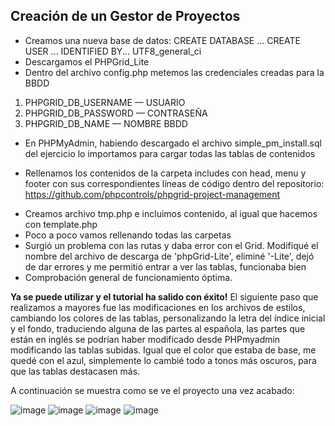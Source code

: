 ## Creación de un Gestor de Proyectos
- Creamos una nueva base de datos:
CREATE DATABASE ...
CREATE USER ... IDENTIFIED BY...
UTF8_general_ci
- Descargamos el PHPGrid_Lite
- Dentro del archivo config.php metemos las credenciales creadas para la BBDD
<!-- - -->

 1. PHPGRID_DB_USERNAME — USUARIO
 2. PHPGRID_DB_PASSWORD — CONTRASEÑA
 3. PHPGRID_DB_NAME — NOMBRE BBDD

<!--  -->
- En PHPMyAdmin, habiendo descargado el archivo simple_pm_install.sql del ejercicio lo importamos para cargar todas las tablas de contenidos
<!--  -->
- Rellenamos los contenidos de la carpeta includes con head, menu y footer con sus correspondientes líneas de código dentro del repositorio: https://github.com/phpcontrols/phpgrid-project-management 
<!--  -->
- Creamos archivo tmp.php e incluimos contenido, al igual que hacemos con template.php
- Poco a poco vamos rellenando todas las carpetas 
- Surgió un problema con las rutas y daba error con el Grid. Modifiqué el nombre del archivo de descarga de 'phpGrid-Lite', eliminé '-Lite', dejó de dar errores y me permitió entrar a ver las tablas, funcionaba bien 
- Comprobación general de funcionamiento óptima.
<!--  -->
**Ya se puede utilizar y el tutorial ha salido con éxito!**
El siguiente paso que realizamos a mayores fue las modificaciones en los archivos de estilos, cambiando los colores de las tablas, personalizando la letra del índice inicial y el fondo, traduciendo alguna de las partes al española, las partes que están en inglés se podrían haber modificado desde PHPmyadmin modificando las tablas subidas. 
Igual que el color que estaba de base, me quedé con el azul, simplemente lo cambié todo a tonos más oscuros, para que las tablas destacasen más. 
<!--  -->
A continuación se muestra como se ve el proyecto una vez acabado:
<!--  -->
![image](https://user-images.githubusercontent.com/91055754/150144258-a0955fdc-9b88-4fb3-b6e0-aa42c0d0da19.png)
![image](https://user-images.githubusercontent.com/91055754/150144335-17133023-c879-441d-bed7-7839bd47ea4a.png)
![image](https://user-images.githubusercontent.com/91055754/150290259-f978c338-cb8b-43e7-b802-d17709ea80ce.png)
![image](https://user-images.githubusercontent.com/91055754/150144467-2783ae21-e322-4ba4-8e04-17e4edae9192.png)
